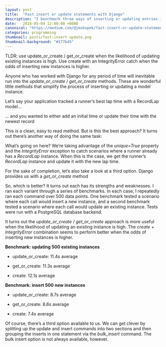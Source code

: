 ```yaml
---
layout: post
title:  "Fast insert or update statements with Django"
description: "I benchmark three ways of inserting or updating entries in a database with Django. If you know the behavior of your application you can see some nice performance gains"
date:   2016-05-04 12:00:00 +0000
canonical: "https://medium.com/@jmskopek/fast-insert-or-update-statements-with-django-a8b4ef1f6c06"
categories: programming
thumbnail: posts/fast-insert-update.png
thumbnail-background: "#277b45"
---
```


TLDR: use update_or_create / get_or_create when the likelihood of updating existing instances is high. Use create with an IntegrityError catch when the odds of inserting new instances is higher.

Anyone who has worked with Django for any period of time will inevitable run into the *update_or_create* / *get_or_create* methods. These are wonderful little methods that simplify the process of inserting or updating a model instance.

Let’s say your application tracked a runner’s best lap time with a RecordLap model…

<script src="https://gist.github.com/jskopek/2459aebf9d56b5d8d485783294991999.js"></script>

… and you wanted to either add an initial time or update their time with the newest record

<script src="https://gist.github.com/jskopek/0bc834389f57ad02fb3b9703020074d3.js"></script>

This is a clean, easy to read method. But is this the best approach? It turns out there’s another way of doing the same task:

<script src="https://gist.github.com/jskopek/d7eb47c5a25f1db4ba42ded12d836301.js"></script>

What’s going on here? We’re taking advantage of the *unique=True* property and the *IntegrityError* exception to catch scenarios where a runner already has a *RecordLap* instance. When this is the case, we get the runner’s *RecordLap* instance and update it with the new lap time.

For the sake of completion, let’s also take a look at a third option. Django provides us with a *get_or_create* method

<script src="https://gist.github.com/jskopek/5963fe15ba4abbcf1d0b6bc9a9fe1c4b.js"></script>

So, which is better? It turns out each has its strengths and weaknesses. I ran each variant through a series of benchmarks. In each case, I repeatedly ran each command over 500 data points. One benchmark tested a scenario where each call would insert a new instance, and a second benchmark tested a scenario where each call would update an existing instance. Tests were run with a PostgreSQL database backend.

It turns out the *update_or_create* / *get_or_create* approach is more useful when the likelihood of updating an existing instance is high. The *create* + *IntegrityError* combination seems to perform better when the odds of inserting new instances is higher.

**Benchmark: updating 500 existing instances**

* update_or_create: 11.4s average

* get_or_create: 11.3s average

* create: 12.1s average

**Benchmark: insert 500 new instances**

* update_or_create: 8.7s average

* get_or_create: 8.6s average

* create: 7.4s average

Of course, there’s a third option available to us. We can get clever by splitting up the update and insert commands into two sections and then grouping the inserts in one statement via the *bulk_insert* command. The bulk insert option is not always available, however.
